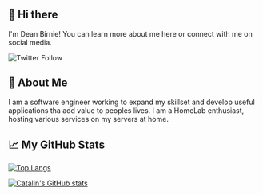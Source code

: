 ## 👋 Hi there  
<!--
**deanbirnie/deanbirnie** is a ✨ _special_ ✨ repository because its `README.md` (this file) appears on your GitHub profile.
-->
 I'm Dean Birnie! You can learn more about me here or connect with me on social media.
 
![Twitter Follow](https://img.shields.io/twitter/follow/DeanBirnie_tech?logoColor=white)

##  &#x1F4D6; About Me
I am a software engineer working to expand my skillset and develop useful applications tha add value to peoples lives. I am a HomeLab enthusiast, hosting various services on my servers at home.


## &#x1f4c8; My GitHub Stats

[![Top  Langs](https://github-readme-stats.vercel.app/api/top-langs/?username=deanbirnie&hide=java,html,css&theme=radical)](https://github.com/deanbirnie/)

[![Catalin's  GitHub  stats](https://github-readme-stats.vercel.app/api?username=deanbirnie&theme=radical)](https://github.com/deanbirnie/)
